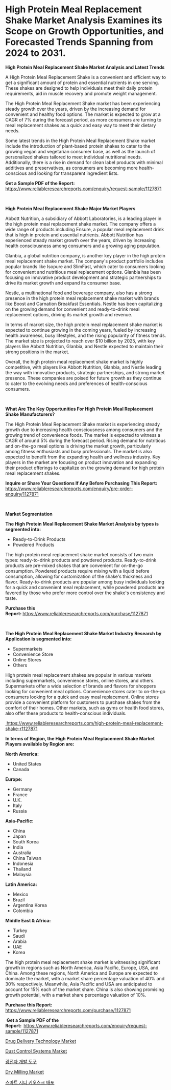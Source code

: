 <p><h1>High Protein Meal Replacement Shake Market Analysis Examines its Scope on Growth Opportunities, and Forecasted Trends Spanning from 2024 to 2031.</h1></p><p><strong>High Protein Meal Replacement Shake Market Analysis and Latest Trends</strong></p>
<p><p>A High Protein Meal Replacement Shake is a convenient and efficient way to get a significant amount of protein and essential nutrients in one serving. These shakes are designed to help individuals meet their daily protein requirements, aid in muscle recovery and promote weight management.</p><p>The High Protein Meal Replacement Shake market has been experiencing steady growth over the years, driven by the increasing demand for convenient and healthy food options. The market is expected to grow at a CAGR of 7% during the forecast period, as more consumers are turning to meal replacement shakes as a quick and easy way to meet their dietary needs.</p><p>Some latest trends in the High Protein Meal Replacement Shake market include the introduction of plant-based protein shakes to cater to the growing vegan and vegetarian consumer base, as well as the launch of personalized shakes tailored to meet individual nutritional needs. Additionally, there is a rise in demand for clean label products with minimal additives and preservatives, as consumers are becoming more health-conscious and looking for transparent ingredient lists.</p></p>
<p><strong>Get a Sample PDF of the Report:&nbsp;</strong> <a href="https://www.reliableresearchreports.com/enquiry/request-sample/1127871">https://www.reliableresearchreports.com/enquiry/request-sample/1127871</a></p>
<p>&nbsp;</p>
<p><strong>High Protein Meal Replacement Shake Major Market Players</strong></p>
<p><p>Abbott Nutrition, a subsidiary of Abbott Laboratories, is a leading player in the high protein meal replacement shake market. The company offers a wide range of products including Ensure, a popular meal replacement drink that is high in protein and essential nutrients. Abbott Nutrition has experienced steady market growth over the years, driven by increasing health consciousness among consumers and a growing aging population.</p><p>Glanbia, a global nutrition company, is another key player in the high protein meal replacement shake market. The company's product portfolio includes popular brands like Isopure and SlimFast, which cater to consumers looking for convenient and nutritious meal replacement options. Glanbia has been focusing on innovative product development and strategic partnerships to drive its market growth and expand its consumer base.</p><p>Nestle, a multinational food and beverage company, also has a strong presence in the high protein meal replacement shake market with brands like Boost and Carnation Breakfast Essentials. Nestle has been capitalizing on the growing demand for convenient and ready-to-drink meal replacement options, driving its market growth and revenue.</p><p>In terms of market size, the high protein meal replacement shake market is expected to continue growing in the coming years, fueled by increasing health awareness, busy lifestyles, and the rising popularity of fitness trends. The market size is projected to reach over $10 billion by 2025, with key players like Abbott Nutrition, Glanbia, and Nestle expected to maintain their strong positions in the market.</p><p>Overall, the high protein meal replacement shake market is highly competitive, with players like Abbott Nutrition, Glanbia, and Nestle leading the way with innovative products, strategic partnerships, and strong market presence. These companies are poised for future growth as they continue to cater to the evolving needs and preferences of health-conscious consumers.</p></p>
<p>&nbsp;</p>
<p><strong>What Are The Key Opportunities For High Protein Meal Replacement Shake Manufacturers?</strong></p>
<p><p>The High Protein Meal Replacement Shake market is experiencing steady growth due to increasing health consciousness among consumers and the growing trend of convenience foods. The market is expected to witness a CAGR of around 5% during the forecast period. Rising demand for nutritious and on-the-go meal options is driving the market growth, particularly among fitness enthusiasts and busy professionals. The market is also expected to benefit from the expanding health and wellness industry. Key players in the market are focusing on product innovation and expanding their product offerings to capitalize on the growing demand for high protein meal replacement shakes.</p></p>
<p><strong>Inquire or Share Your Questions If Any Before Purchasing This Report:</strong> <a href="https://www.reliableresearchreports.com/enquiry/pre-order-enquiry/1127871">https://www.reliableresearchreports.com/enquiry/pre-order-enquiry/1127871</a></p>
<p>&nbsp;</p>
<p><strong>Market Segmentation</strong></p>
<p><strong>The High Protein Meal Replacement Shake Market Analysis by types is segmented into:</strong></p>
<p><ul><li>Ready-to-Drink Products</li><li>Powdered Products</li></ul></p>
<p><p>The high protein meal replacement shake market consists of two main types: ready-to-drink products and powdered products. Ready-to-drink products are pre-mixed shakes that are convenient for on-the-go consumption. Powdered products require mixing with a liquid before consumption, allowing for customization of the shake's thickness and flavor. Ready-to-drink products are popular among busy individuals looking for a quick and convenient meal replacement, while powdered products are favored by those who prefer more control over the shake's consistency and taste.</p></p>
<p><strong>Purchase this Report:&nbsp;</strong><a href="https://www.reliableresearchreports.com/purchase/1127871">https://www.reliableresearchreports.com/purchase/1127871</a></p>
<p>&nbsp;</p>
<p><strong>The High Protein Meal Replacement Shake Market Industry Research by Application is segmented into:</strong></p>
<p><ul><li>Supermarkets</li><li>Convenience Store</li><li>Online Stores</li><li>Others</li></ul></p>
<p><p>High protein meal replacement shakes are popular in various markets including supermarkets, convenience stores, online stores, and others. Supermarkets offer a wide selection of brands and flavors for shoppers looking for convenient meal options. Convenience stores cater to on-the-go consumers looking for a quick and easy meal replacement. Online stores provide a convenient platform for customers to purchase shakes from the comfort of their homes. Other markets, such as gyms or health food stores, also offer these products to health-conscious individuals.</p></p>
<p><a href="https://www.reliableresearchreports.com/high-protein-meal-replacement-shake-r1127871">&nbsp;https://www.reliableresearchreports.com/high-protein-meal-replacement-shake-r1127871</a></p>
<p><strong>In terms of Region, the High Protein Meal Replacement Shake Market Players available by Region are:</strong></p>
<p>
    <p> <strong> North America: </strong>
        <ul>
            <li>United States</li>
            <li>Canada</li>
        </ul>
        </p> 
    <p> <strong> Europe: </strong>
        <ul>
            <li>Germany</li>
            <li>France</li>
            <li>U.K.</li>
            <li>Italy</li>
            <li>Russia</li>
        </ul>
        </p> 
    <p> <strong> Asia-Pacific: </strong>
        <ul>
            <li>China</li>
            <li>Japan</li>
            <li>South Korea</li>
            <li>India</li>
            <li>Australia</li>
            <li>China Taiwan</li>
            <li>Indonesia</li>
            <li>Thailand</li>
            <li>Malaysia</li>
        </ul>
        </p> 
    <p> <strong> Latin America: </strong>
        <ul>
            <li>Mexico</li>
            <li>Brazil</li>
            <li>Argentina Korea</li>
            <li>Colombia</li>
        </ul>
        </p> 
    <p> <strong> Middle East & Africa: </strong>
        <ul>
            <li>Turkey</li>
            <li>Saudi</li>
            <li>Arabia</li>
            <li>UAE</li>
            <li>Korea</li>
        </ul>
    </p>
    </p>
<p><p>The high protein meal replacement shake market is witnessing significant growth in regions such as North America, Asia Pacific, Europe, USA, and China. Among these regions, North America and Europe are expected to dominate the market, with a market share percentage valuation of 40% and 30% respectively. Meanwhile, Asia Pacific and USA are anticipated to account for 15% each of the market share. China is also showing promising growth potential, with a market share percentage valuation of 10%.</p></p>
<p><strong>Purchase this Report: </strong><a href="https://www.reliableresearchreports.com/purchase/1127871">https://www.reliableresearchreports.com/purchase/1127871</a></p>
<p>&nbsp;<strong>Get a Sample PDF of the Report:&nbsp;&nbsp;</strong><a href="https://www.reliableresearchreports.com/enquiry/request-sample/1127871">https://www.reliableresearchreports.com/enquiry/request-sample/1127871</a></p>
<p><strong></strong></p>
<p><p><a href="https://github.com/hannahforsyth9786/Market-Research-Report-List-1/blob/main/drug-delivery-technology-market.md">Drug Delivery Technology Market</a></p><p><a href="https://github.com/santosh758595/Market-Research-Report-List-5/blob/main/dust-control-systems-market.md">Dust Control Systems Market</a></p><p><a href="https://github.com/muchswr/Market-Research-Report-List-2/blob/main/279366880477.md">광전자 개발 도구</a></p><p><a href="https://github.com/eliyamanson4561/Market-Research-Report-List-1/blob/main/dry-milling-market.md">Dry Milling Market</a></p><p><a href="https://github.com/alpinestartsekian/Market-Research-Report-List-2/blob/main/402002480476.md">스마트 시티 키오스크 배포</a></p></p>